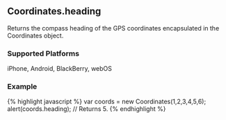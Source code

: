 Coordinates.heading
-----------
Returns the compass heading of the GPS coordinates encapsulated in the Coordinates object.

### Supported Platforms ###
iPhone, Android, BlackBerry, webOS

### Example ###
{% highlight javascript %}
var coords = new Coordinates(1,2,3,4,5,6);
alert(coords.heading);
// Returns 5.
{% endhighlight %}